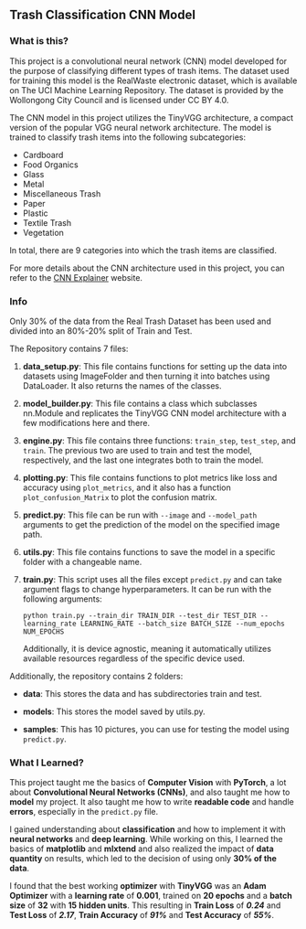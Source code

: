 ## Trash Classification CNN Model

### What is this?

This project is a convolutional neural network (CNN) model developed for the purpose of classifying different types of trash items. The dataset used for training this model is the RealWaste electronic dataset, which is available on The UCI Machine Learning Repository. The dataset is provided by the Wollongong City Council and is licensed under CC BY 4.0.

The CNN model in this project utilizes the TinyVGG architecture, a compact version of the popular VGG neural network architecture. The model is trained to classify trash items into the following subcategories:

- Cardboard
- Food Organics
- Glass
- Metal
- Miscellaneous Trash
- Paper
- Plastic
- Textile Trash
- Vegetation

In total, there are 9 categories into which the trash items are classified.

For more details about the CNN architecture used in this project, you can refer to the [CNN Explainer](https://poloclub.github.io/cnn-explainer/) website.

### Info

Only 30% of the data from the Real Trash Dataset has been used and divided into an 80%-20% split of Train and Test.

The Repository contains 7 files:

1. **data_setup.py**: This file contains functions for setting up the data into datasets using ImageFolder and then turning it into batches using DataLoader. It also returns the names of the classes.

2. **model_builder.py**: This file contains a class which subclasses nn.Module and replicates the TinyVGG CNN model architecture with a few modifications here and there.

3. **engine.py**: This file contains three functions: `train_step`, `test_step`, and `train`. The previous two are used to train and test the model, respectively, and the last one integrates both to train the model.

4. **plotting.py**: This file contains functions to plot metrics like loss and accuracy using `plot_metrics`, and it also has a function `plot_confusion_Matrix` to plot the confusion matrix.

5. **predict.py**: This file can be run with `--image` and `--model_path` arguments to get the prediction of the model on the specified image path.

6. **utils.py**: This file contains functions to save the model in a specific folder with a changeable name.

7. **train.py**: This script uses all the files except `predict.py` and can take argument flags to change hyperparameters. It can be run with the following arguments:

    ```
    python train.py --train_dir TRAIN_DIR --test_dir TEST_DIR --learning_rate LEARNING_RATE --batch_size BATCH_SIZE --num_epochs NUM_EPOCHS
    ```

    Additionally, it is device agnostic, meaning it automatically utilizes available resources regardless of the specific device used.

Additionally, the repository contains 2 folders:

- **data**: This stores the data and has subdirectories train and test.

- **models**: This stores the model saved by utils.py.

- **samples**: This has 10 pictures, you can use for testing the model using `predict.py`.


### What I Learned?

This project taught me the basics of **Computer Vision** with **PyTorch**, a lot about **Convolutional Neural Networks (CNNs)**, and also taught me how to **model** my project. It also taught me how to write **readable code** and handle **errors**, especially in the `predict.py` file.

I gained understanding about **classification** and how to implement it with **neural networks** and **deep learning**. While working on this, I learned the basics of **matplotlib** and **mlxtend** and also realized the impact of **data quantity** on results, which led to the decision of using only **30% of the data**.

I found that the best working **optimizer** with **TinyVGG** was an **Adam Optimizer** with a **learning rate** of **0.001**, trained on **20 epochs** and a **batch size** of **32** with **15** **hidden units**. This resulting in **Train Loss** of _**0.24**_ and **Test Loss** of _**2.17**_, **Train Accuracy** of _**91%**_ and **Test Accuracy** of _**55%**_.   
